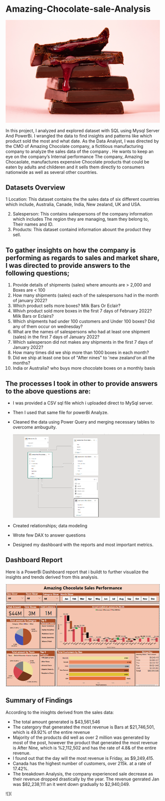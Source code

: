 # Amazing-Chocolate-sale-Analysis

![](Github/Chocolate.jpg)

In this project, I analyzed and explored dataset with SQL using Mysql Server And PowerBi. I wrangled the data to find insights and patterns like which product sold the most and what date.
As the Data Analyst, I was directed by the CMO of Amazing Chocolate company, a fictitious manufacturing company to analyze the sales  data of the company . He wants to keep an eye on the company’s Internal performance 
The company, Amazing Chocaolate, manufactures expensive Chocolate products that could be eaten by adults and childeren and it sells them directly to consumers nationwide as well as several other countries. 

## Datasets Overview

1 Location: This dataset contains the the sales data of six different countries which include, Australia, Canade, India, New zealand, UK and USA.

2. Salesperson: This contains salespersons of the company information which includes The region they are managing, team they belong to, Their names and ID.
3. Products: This dataset containd information abount the product they sell. 

## To gather insights on how the company is performing as regards to sales and market share, I was directed to provide answers to the following questions;

1. Provide details of shipments (sales) where amounts are > 2,000 and Boxes are < 100
2. How many shipments (sales) each of the salespersons had in the month of january 2022?
3. Which product sells more boxes? Milk Bars Or Eclair?
4. Whivh product sold more boxes in the first 7 days of February 2022? Milk Bars or Eclairs?
5. Which shipments had under 100 customers and Under 100 boxes? Did any of them occur on wednesday?
6. What are the names of salespersons who had at least one shipment (sales) in the first 7 days of January 2022?
7. Which salesperson did not makes any shipments in the first 7 days of January 2022?
8. How many times did we ship more than 1000 boxes in each month?
9. Did we ship at least one box of "After nines" to 'new zealand'on all the months?
10. India or Australia? who buys more chocolate boxes on a monthly basis 

## The processes I took in other to provide answers to the above questions are:
* I was provided a CSV sql file which i uploaded direct to MySql server.
* Then I used that same file for powerBi Analyze.
* Cleaned the data using Power Query and merging necessary tables to overcome ambuguity.

  ![](Github/Relationshipproc.PNG)
  
* Created relationships; data modeling 
* Wrote few DAX to answer questions 
* Designed my dashboard with the reports and most important metrics.

## Dashboard Report
Here is a PowerBi Dashboard report that i buildt to further visualize the insights and trends derived from this analysis.

 ![](Github/Amazingchocolata.PNG)
 
 ## Summary of Findings
 
 According to the inisghts derived from the sales data:
 * The total amount generated is $43,561,546
 * The catergory that generated the most revenue is Bars at  $21,746,501, which is 49.92% of the entire revenue
 * Majority of the products did well as over 2 million was generated by most of the post, however the product that generated the most revenue is After Nine, which is      %2,112,502 and has the rate of 4.8& of the entire revenue.
 * I found out that the day will the most revenue is Friday, as $9,249,415.
 * Canada has the highest number of customers, over 215k.  at a rate of 17.42%.
 * The breakdown Analysis, the company experienced  sale decrease as their revenue dropped drastically by the year. The revenue genrated Jan was $82,238,111 an it went    down gradually to $2,940,049.
 
 ![](
 


